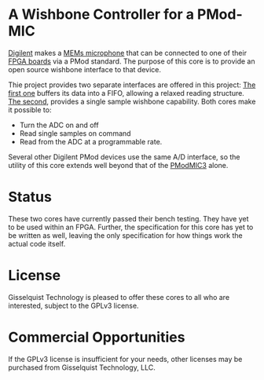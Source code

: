 # A Wishbone Controller for a PMod-MIC

[Digilent](http://digilentinc.com) makes a
[MEMs microphone](http://store.digilentinc.com/pmod-mic3-mems-microphone-with-adjustable-gain)
that can be connected to one of their
[FPGA boards](http://store.digilentinc.com/fpga-programmable-logic/) via a
PMod standard.  The purpose of this core is to provide an open source wishbone
interface to that device. 

Thie project provides two separate interfaces are offered in this project:
[The first one](rtl/wbmic_tb.v) buffers its data into a FIFO, allowing a 
relaxed reading structure.  [The second](rtl/wbsmpladc.v), provides a single
sample wishbone capability.  Both cores make it possible to:
- Turn the ADC on and off
- Read single samples on command
- Read from the ADC at a programmable rate.

Several other Digilent PMod devices use the same A/D interface, so the utility
of this core extends well beyond that of the [PModMIC3](http://store.digilentinc.com/pmod-mic3-mems-microphone-with-adjustable-gain) alone.

# Status

These two cores have currently passed their bench testing.  They have yet to
be used within an FPGA.  Further, the specification for this core has yet to
be written as well, leaving the only specification for how things work
the actual code itself.

# License

Gisselquist Technology is pleased to offer these cores to all who are
interested, subject to the GPLv3 license.

# Commercial Opportunities

If the GPLv3 license is insufficient for your needs, other licenses may be
purchased from Gisselquist Technology, LLC.

